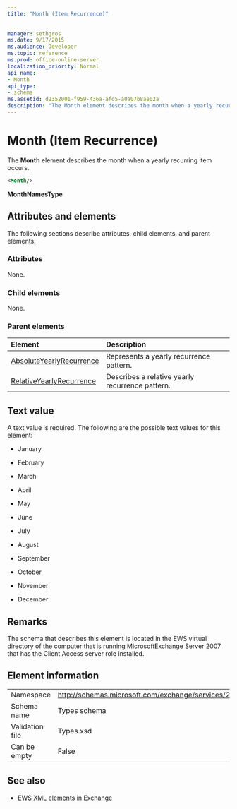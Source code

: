 ```yaml
---
title: "Month (Item Recurrence)"
 
 
manager: sethgros
ms.date: 9/17/2015
ms.audience: Developer
ms.topic: reference
ms.prod: office-online-server
localization_priority: Normal
api_name:
- Month
api_type:
- schema
ms.assetid: d2352001-f959-436a-afd5-a0a07b8ae02a
description: "The Month element describes the month when a yearly recurring item occurs."
---
```


# Month (Item Recurrence)

The **Month** element describes the month when a yearly recurring item occurs. 
  
```xml
<Month/>
```

 **MonthNamesType**
## Attributes and elements

The following sections describe attributes, child elements, and parent elements.
  
### Attributes

None.
  
### Child elements

None.
  
### Parent elements

|**Element**|**Description**|
|:-----|:-----|
|[AbsoluteYearlyRecurrence](absoluteyearlyrecurrence.md) <br/> |Represents a yearly recurrence pattern.  <br/> |
|[RelativeYearlyRecurrence](relativeyearlyrecurrence.md) <br/> |Describes a relative yearly recurrence pattern.  <br/> |
   
## Text value

A text value is required. The following are the possible text values for this element:
  
- January
    
- February
    
- March
    
- April
    
- May
    
- June
    
- July
    
- August
    
- September
    
- October
    
- November
    
- December
    
## Remarks

The schema that describes this element is located in the EWS virtual directory of the computer that is running MicrosoftExchange Server 2007 that has the Client Access server role installed.
  
## Element information

|||
|:-----|:-----|
|Namespace  <br/> |http://schemas.microsoft.com/exchange/services/2006/types  <br/> |
|Schema name  <br/> |Types schema  <br/> |
|Validation file  <br/> |Types.xsd  <br/> |
|Can be empty  <br/> |False  <br/> |
   
## See also



- [EWS XML elements in Exchange](ews-xml-elements-in-exchange.md)

